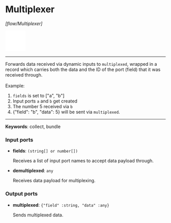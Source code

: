 # Multiplexer

_[flow/Multiplexer]_

![icon](</assets/icons/cbb85c56-3c8f-4e5e-afdd-a9dd9e84385d.png>)

---

Forwards data received via dynamic inputs to `multiplexed`, wrapped in a record which carries both the data and the ID of the port (field) that it was received through.<br>
<br>
Example:<br>
1. `fields` is set to ["a", "b"]<br>
2. Input ports `a` and `b` get created<br>
3. The number 5 received via `b`<br>
4. {"field": "b", "data": 5} will be sent via `multiplexed`.<br>

---

__Keywords__: collect, bundle

### Input ports

* __fields__: ` (string[] or number[]) `

    Receives a list of input port names to accept data payload through.<br>


* __demultiplexed__: ` any `

    Receives data payload for multiplexing.<br>

### Output ports

* __multiplexed__: ` {"field" :string, "data" :any} `

    Sends multiplexed data.<br>

